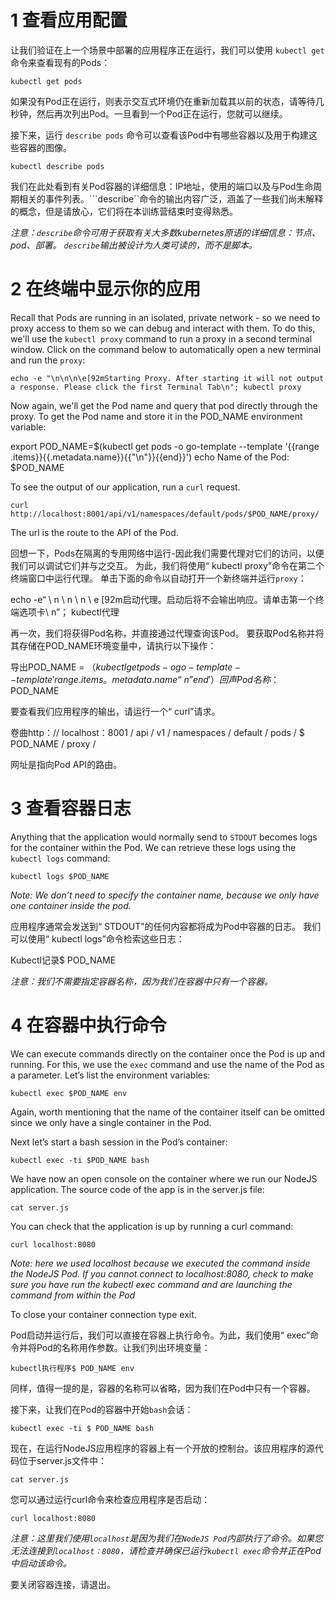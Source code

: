 # 1 查看应用配置

让我们验证在上一个场景中部署的应用程序正在运行，我们可以使用 ```kubectl get``` 命令来查看现有的Pods：

```kubectl get pods```

如果没有Pod正在运行，则表示交互式环境仍在重新加载其以前的状态，请等待几秒钟，然后再次列出Pod。一旦看到一个Pod正在运行，您就可以继续。

接下来，运行 ```describe pods``` 命令可以查看该Pod中有哪些容器以及用于构建这些容器的图像。

```kubectl describe pods```

我们在此处看到有关Pod容器的详细信息：IP地址，使用的端口以及与Pod生命周期相关的事件列表。```describe``命令的输出内容广泛，涵盖了一些我们尚未解释的概念，但是请放心，它们将在本训练营结束时变得熟悉。

*注意：```describe```命令可用于获取有关大多数kubernetes原语的详细信息：节点、pod、部署。 ```describe```输出被设计为人类可读的，而不是脚本。*

# 2 在终端中显示你的应用

Recall that Pods are running in an isolated, private network - so we need to proxy access to them so we can debug and interact with them. To do this, we'll use the ```kubectl proxy``` command to run a proxy in a second terminal window. Click on the command below to automatically open a new terminal and run the ```proxy```:

```echo -e "\n\n\n\e[92mStarting Proxy. After starting it will not output a response. Please click the first Terminal Tab\n"; kubectl proxy```

Now again, we'll get the Pod name and query that pod directly through the proxy. To get the Pod name and store it in the POD_NAME environment variable:

export POD_NAME=$(kubectl get pods -o go-template --template '{{range .items}}{{.metadata.name}}{{"\n"}}{{end}}')
echo Name of the Pod: $POD_NAME

To see the output of our application, run a ```curl``` request.

```curl http://localhost:8001/api/v1/namespaces/default/pods/$POD_NAME/proxy/```

The url is the route to the API of the Pod.

回想一下，Pods在隔离的专用网络中运行-因此我们需要代理对它们的访问，以便我们可以调试它们并与之交互。 为此，我们将使用“ kubectl proxy”命令在第二个终端窗口中运行代理。 单击下面的命令以自动打开一个新终端并运行```proxy```：

echo -e“ \ n \ n \ n \ e [92m启动代理。启动后将不会输出响应。请单击第一个终端选项卡\ n”； kubectl代理

再一次，我们将获得Pod名称，并直接通过代理查询该Pod。 要获取Pod名称并将其存储在POD_NAME环境变量中，请执行以下操作：

导出POD_NAME = $（kubectl get pods -o go-template --template'{{range .items}} {{。metadata.name}} {{“ \ n”}} {{end}}'）
回声Pod名称：$ POD_NAME

要查看我们应用程序的输出，请运行一个“ curl”请求。

卷曲http：// localhost：8001 / api / v1 / namespaces / default / pods / $ POD_NAME / proxy /

网址是指向Pod API的路由。

# 3 查看容器日志

Anything that the application would normally send to ```STDOUT``` becomes logs for the container within the Pod. We can retrieve these logs using the ```kubectl logs``` command:

```kubectl logs $POD_NAME```

*Note: We don’t need to specify the container name, because we only have one container inside the pod.*

应用程序通常会发送到“ STDOUT”的任何内容都将成为Pod中容器的日志。 我们可以使用“ kubectl logs”命令检索这些日志：

Kubectl记录$ POD_NAME

*注意：我们不需要指定容器名称，因为我们在容器中只有一个容器。*

# 4 在容器中执行命令

We can execute commands directly on the container once the Pod is up and running. For this, we use the ```exec``` command and use the name of the Pod as a parameter. Let’s list the environment variables:

```kubectl exec $POD_NAME env```

Again, worth mentioning that the name of the container itself can be omitted since we only have a single container in the Pod.

Next let’s start a bash session in the Pod’s container:

```kubectl exec -ti $POD_NAME bash```

We have now an open console on the container where we run our NodeJS application. The source code of the app is in the server.js file:

```cat server.js```

You can check that the application is up by running a curl command:

```curl localhost:8080```

*Note: here we used localhost because we executed the command inside the NodeJS Pod. If you cannot connect to localhost:8080, check to make sure you have run the kubectl exec command and are launching the command from within the Pod*

To close your container connection type exit.

Pod启动并运行后，我们可以直接在容器上执行命令。为此，我们使用“ exec”命令并将Pod的名称用作参数。让我们列出环境变量：

```kubectl执行程序$ POD_NAME env```

同样，值得一提的是，容器的名称可以省略，因为我们在Pod中只有一个容器。

接下来，让我们在Pod的容器中开始```bash```会话：

```kubectl exec -ti $ POD_NAME bash```

现在，在运行NodeJS应用程序的容器上有一个开放的控制台。该应用程序的源代码位于server.js文件中：

```cat server.js```

您可以通过运行curl命令来检查应用程序是否启动：

```curl localhost:8080```

*注意：这里我们使用```localhost```是因为我们在```NodeJS Pod```内部执行了命令。如果您无法连接到```localhost：8080```，请检查并确保已运行```kubectl exec```命令并正在Pod中启动该命令。*

要关闭容器连接，请退出。
